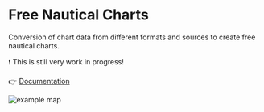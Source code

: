 # Free Nautical Charts

Conversion of chart data from different formats and sources to create free nautical charts.

:exclamation: This is still very work in progress!

:point_right: [Documentation](http://waddenzee.duckdns.org/download/)

![example map](docs/img/vector.png)
